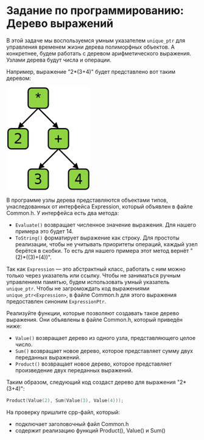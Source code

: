 # Задание по программированию: Дерево выражений
В этой задаче мы воспользуемся умным указателем `unique_ptr` для управления временем жизни дерева полиморфных объектов. А конкретнее, будем работать с деревом арифметического выражения. Узлами дерева будут числа и операции.

Например, выражение "2*(3+4)" будет представлено вот таким деревом:

![](tree.png)

В программе узлы дерева представляются объектами типов, унаследованных от интерфейса Expression, который объявлен в файле Common.h. У интерфейса есть два метода:
* `Evaluate()` возвращает численное значение выражения. Для нашего примера это будет 14.
* `ToString()` форматирует выражение как строку. Для простоты реализации, чтобы не учитывать приоритеты операций, каждый узел берётся в скобки. То есть для нашего примера этот метод вернёт "(2)*((3)+(4))".

Так как `Expression` — это абстрактный класс, работать с ним можно только через указатель или ссылку. Чтобы не заниматься ручным управлением памятью, будем использовать умный указатель `unique_ptr`. Чтобы не загромождать код выражениями `unique_ptr<Expression>`, в файле Common.h для этого выражения предоставлен синоним `ExpressionPtr`.

Реализуйте функции, которые позволяют создавать такое дерево выражения. Они объявлены в файле Common.h, который приведён ниже:

* `Value()` возвращает дерево из одного узла, представляющего целое число.
* `Sum()` возвращает новое дерево, которое представляет сумму двух переданных выражений.
* `Product()` возвращает новое дерево, которое представляет произведение двух переданных выражений.

Таким образом, следующий код создаст дерево для выражения "2*(3+4)":
```cpp
Product(Value(2), Sum(Value(3), Value(4)));
```
На проверку пришлите cpp-файл, который:
* подключает заголовочный файл Common.h
* содержит реализацию функций Product(), Value() и Sum()
